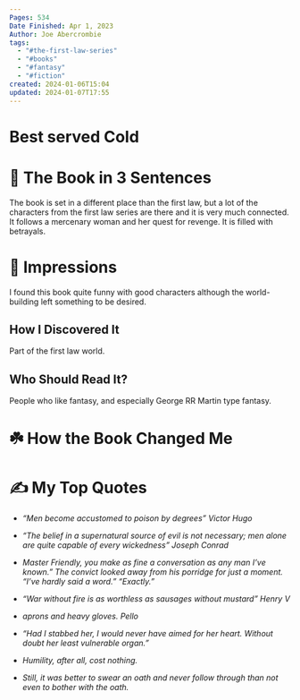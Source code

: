 ```yaml
---
Pages: 534
Date Finished: Apr 1, 2023
Author: Joe Abercrombie
tags:
  - "#the-first-law-series"
  - "#books"
  - "#fantasy"
  - "#fiction"
created: 2024-01-06T15:04
updated: 2024-01-07T17:55
---
```

# Best served Cold


# 🚀 The Book in 3 Sentences
The book is set in a different place than the first law, but a lot of the characters from the first law series are there and it is very much connected. It follows a mercenary woman and her quest for revenge. It is filled with betrayals. 

# 🎨 Impressions
I  found this book quite funny with good characters although the world-building left something to be desired. 

## How I Discovered It
Part of the first law world. 

## Who Should Read It?

People who like fantasy, and especially George RR Martin type fantasy. 
# ☘️ How the Book Changed Me


# ✍️ My Top  Quotes

- *“Men become accustomed to poison by degrees” Victor Hugo* 
 
- *“The belief in a supernatural source of evil is not necessary; men alone are quite capable of every wickedness” Joseph Conrad* 
 
- *Master Friendly, you make as fine a conversation as any man I’ve known.” The convict looked away from his porridge for just a moment. “I’ve hardly said a word.” “Exactly.”* 
 
- *“War without fire is as worthless as sausages without mustard” Henry V* 
 
- *aprons and heavy gloves. Pello* 
 
- *“Had I stabbed her, I would never have aimed for her heart. Without doubt her least vulnerable organ.”* 
 
- *Humility, after all, cost nothing.* 
 
- *Still, it was better to swear an oath and never follow through than not even to bother with the oath.* 
 
